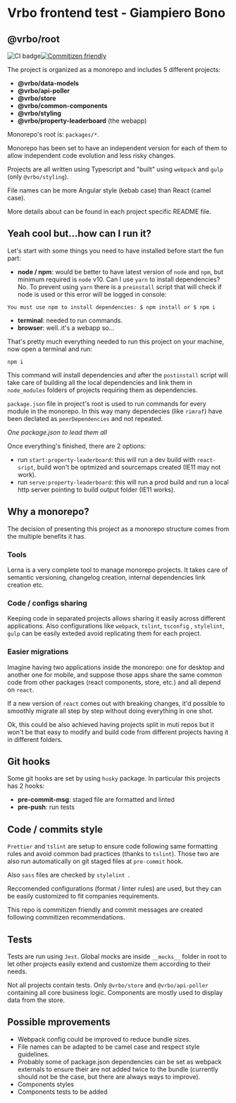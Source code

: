 # Vrbo frontend test - Giampiero Bono

## @vrbo/root

![CI badge](https://github.com/giampierobono/vrbo-test/workflows/vrtbo-test:ci/badge.svg)[![Commitizen friendly](https://img.shields.io/badge/commitizen-friendly-brightgreen.svg)](http://commitizen.github.io/cz-cli/)

The project is organized as a monorepo and includes 5 different projects:

* **@vrbo/data-models**
* **@vrbo/api-poller**
* **@vrbo/store**
* **@vrbo/common-components**
* **@vrbo/styling**
* **@vrbo/property-leaderboard** (the webapp)

Monorepo's root is: `packages/*`.

Monorepo has been set to have an independent version for each of them to allow independent code evolution
and less risky changes. 

Projects are all written using Typescript and "built" using `webpack` and `gulp` (only `@vrbo/styling`).

File names can be more Angular style (kebab case) than React (camel case).

More details about can be found in each project specific README file.

## Yeah cool but...how can I run it?

Let's start with some things you need to have installed before start the fun part:

* **node / npm**: would be better to have latest version of `node` and `npm`, but minimum required is `node` v10.
Can I use `yarn` to install dependencies? No. To prevent using `yarn` there is a `preinstall` script that will check
if node is used or this error will be logged in console:

`
   You must use npm to install dependencies:
  $ npm install
   or
  $ npm i
`

* **terminal**: needed to run commands.
* **browser**: well..it's a webapp so...

That's pretty much everything needed to run this project on your machine, now open a terminal and run: 

`npm i` 

This command will install dependencies and after the `postinstall` script will take care of building all the local dependencies and link them in `node_modules` folders of projects requiring them as dependencies. 

`package.json` file in project's root is used to run commands for every module in the monorepo. In this way many dependecies (like `rimraf`) have been declated as `peerDependencies` and not repeated. 

*One package.json to lead them all*

Once everything's finished, there are 2 options:

* run `start:property-leaderboard`: this will run a dev build with `react-sript`, build won't be optmized and sourcemaps created (IE11 may not work).
* run `serve:property-leaderboard`: this will run a prod build and run a local http server pointing to build output folder (IE11 works).

## Why a monorepo? 

The decision of presenting this project as a monorepo structure comes from the multiple benefits it has.

### Tools

Lerna is a very complete tool to manage monorepo projects. It takes care of semantic versioning, changelog creation,
internal dependencies link creation etc.

### Code / configs sharing

Keeping  code in separated projects allows sharing it easily across different applications. Also configurations like `webpack`, `tslint`, `tsconfig` , `stylelint`, ` gulp` can be easily exteded avoid replicating them for each project.

### Easier migrations

Imagine having two applications inside the monorepo: one for desktop and another one for mobile, and suppose those apps share the same common code from other packages (react components, store, etc.) and all depend on `react`. 

If a new version of `react` comes out with breaking changes, it'd possible to smoothly migrate all step by step without doing everything in one shot. 

Ok, this could be also achieved having projects split in muti repos but it won't be that easy to modify and build code from different projects having it in different folders. 

## Git hooks

Some git hooks are set by using `husky` package. In particular this projects has 2 hooks: 

* **pre-commit-msg**: staged file are formatted and linted 
* **pre-push**: run tests

## Code / commits style

`Prettier` and `tslint` are setup to ensure code following same formatting rules and avoid common bad practices (thanks to `tslint`). Those two are also run automatically on git staged files at `pre-commit` hook.

Also `sass` files are checked by `stylelint `.

Reccomended configurations (format / linter rules) are used, but they can be easily customized to fit companies requirements.

This repo is commitizen friendly and commit messages are created following commitizen recommendations. 

## Tests

Tests are run using `Jest`. Global mocks are inside `__mocks__` folder in root to let other projects easily extend and customize them according to their needs. 

Not all projects contain tests. Only `@vrbo/store` and `@vrbo/api-poller` containing all core business logic. Components are mostly used to display data from the store.

## Possible mprovements

* Webpack config could be improved to reduce bundle sizes.
* File names can be adapted to be camel case and respect style guidelines. 
* Probably some of package.json dependencies can be set as webpack externals to ensure their are not added twice to the bundle (currently should not be the case, but there are always ways to improve).
* Components styles
* Components tests  to be added